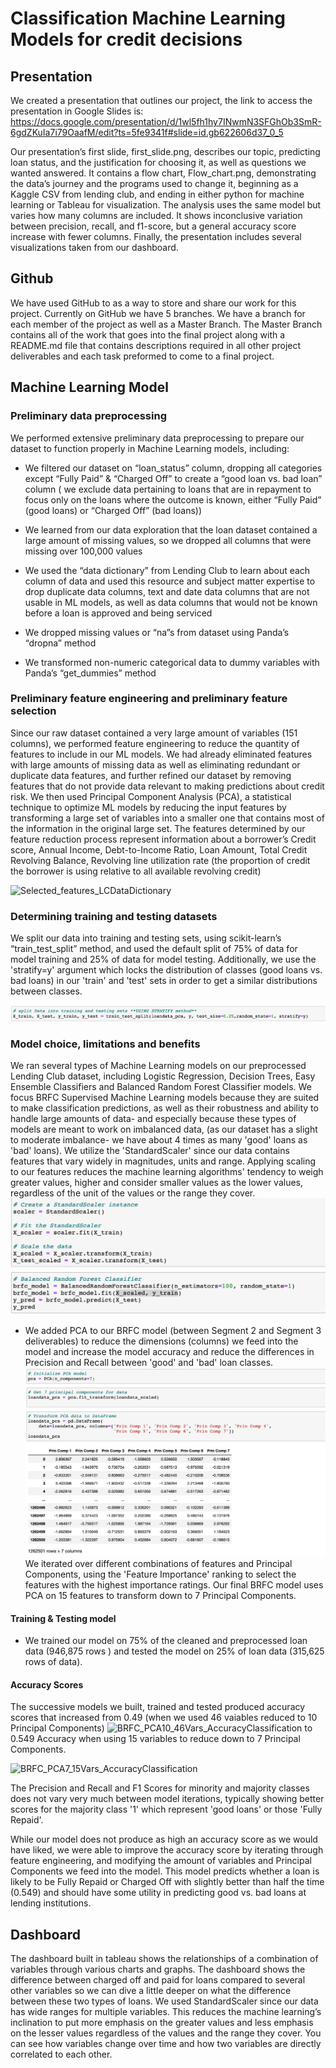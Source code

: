 # Classification Machine Learning Models for credit decisions

## Presentation
We created a presentation that outlines our project, the link to access the presentation in Google Slides is: https://docs.google.com/presentation/d/1wl5fh1hy7INwmN3SFGhOb3SmR-6gdZKuIa7i79OaafM/edit?ts=5fe9341f#slide=id.gb622606d37_0_5

Our presentation’s first slide, first_slide.png, describes our topic, predicting loan status, and the justification for choosing it, as well as questions we wanted answered. It contains a flow chart, Flow_chart.png, demonstrating the data’s journey and the programs used to change it, beginning as a Kaggle CSV from lending club, and ending in either python for machine learning or Tableau for visualization. The analysis uses the same model but varies how many columns are included. It shows inconclusive variation between precision, recall, and f1-score, but a general accuracy score increase with fewer columns. Finally, the presentation includes several visualizations taken from our dashboard.


## Github
We have used GitHub to as a way to store and share our work for this project. Currently on GitHub we have 5 branches. We have a branch for each member of the project as well as a Master Branch. The Master Branch contains all of the work that goes into the final project along with a README.md file that contains descriptions required in all other project deliverables and each task preformed to come to a final project. 

## Machine Learning Model

### Preliminary data preprocessing
We performed extensive preliminary data preprocessing to prepare our dataset to function properly in Machine Learning models, including:

* We filtered our dataset on “loan_status” column, dropping all categories except “Fully Paid” & “Charged Off” to create a “good loan vs. bad loan” column ( we exclude data pertaining to loans that are in repayment to focus only on the loans where the outcome is known, either “Fully Paid” (good loans) or “Charged Off” (bad loans))

* We learned from our data exploration that the loan dataset contained a large amount of missing values, so we dropped all columns that were missing over 100,000 values

* We used the “data dictionary” from Lending Club to learn about each column of data and used this resource and subject matter expertise to drop duplicate data columns, text and date data columns that are not usable in ML models, as well as data columns that would not be known before a loan is approved and being serviced
* We dropped missing values or “na”s from dataset using Panda’s “dropna” method
* We transformed non-numeric categorical data to dummy variables with Panda’s “get_dummies” method

### Preliminary feature engineering and preliminary feature selection
Since our raw dataset contained a very large amount of variables (151 columns), we performed feature engineering to reduce the quantity of features to include in our ML models. We had already eliminated features with large amounts of missing data as well as eliminating redundant or duplicate data features, and further refined our dataset by removing features that do not provide data relevant to making predictions about credit risk. We then used Principal Component Analysis (PCA), a statistical technique to optimize ML models by reducing the input features by transforming a large set of variables into a smaller one that contains most of the information in the original large set.
The features determined by our feature reduction process represent information about a borrower’s Credit score, Annual Income, Debt-to-Income Ratio, Loan Amount, Total Credit Revolving Balance, Revolving line utilization rate (the proportion of credit the borrower is using relative to all available revolving credit)

![Selected_features_LCDataDictionary](./Resources/Selected_features_LCDataDictionary.png) 

### Determining training and testing datasets
We split our data into training and testing sets, using scikit-learn’s “train_test_split” method, and used the default split of 75% of data for model training and 25% of data for model testing. Additionally, we use the 'stratify=y' argument which locks the distribution of classes (good loans vs. bad loans) in our 'train' and 'test' sets in order to get a similar distributions between classes.

![Test_train_split-stratify](./Resources/Test_train_split-stratify.png)

### Model choice, limitations and benefits
We ran several types of Machine Learning models on our preprocessed Lending Club dataset, including Logistic Regression, Decision Trees, Easy Ensemble Classifiers and Balanced Random Forest Classifier models. We focus BRFC Supervised Machine Learning models because they are suited to make classification predictions, as well as their robustness and ability to handle large amounts of data- and especially because these types of models are meant to work on imbalanced data, (as our dataset has a slight to moderate imbalance- we have about 4 times as many 'good' loans as 'bad' loans). We utilize the 'StandardScaler' since our data contains features that vary widely in magnitudes, units and range. Applying scaling to our features reduces the machine learning algorithms' tendency to weigh greater values, higher and consider smaller values as the lower values, regardless of the unit of the values or the range they cover.
![BRFC_model_scaled](./Resources/BRFC_model_scaled.png)

* We added PCA to our BRFC model (between Segment 2 and Segment 3 deliverables) to reduce the dimensions (columns) we feed into the model and increase the model accuracy and reduce the differences in Precision and Recall between 'good' and 'bad' loan classes. 
![PCA_15variables-7Components](./Resources/PCA_15variables-7Components.png)
We iterated over different combinations of features and Principal Components, using the 'Feature Importance' ranking to select the features with the highest importance ratings. Our final BRFC model uses PCA on 15 features to transform down to 7 Principal Components.

#### Training & Testing model
* We trained our model on 75% of the cleaned and preprocessed loan data (946,875 rows ) and tested the model on 25% of loan data (315,625 rows of data). 
    
#### Accuracy Scores
The successive models we built, trained and tested produced accuracy scores that increased from 0.49 (when we used 46 vaiables reduced to 10 Principal Components) 
![BRFC_PCA10_46Vars_AccuracyClassification](./BRFC_PCA10_46Vars_AccuracyClassification.png)
to 0.549 Accuracy when using 15 variables to reduce down to 7 Principal Components.

![BRFC_PCA7_15Vars_AccuracyClassification](./BRFC_PCA7_15Vars_AccuracyClassification.png)

The Precision and Recall and F1 Scores for minority and majority classes does not vary very much between model iterations, typically showing better scores for the majority class '1' which represent 'good loans' or those 'Fully Repaid'.

While our model does not produce as high an accuracy score as we would have liked, we were able to improve the accuracy score by iterating through feature engineering, and modifying the amount of variables and Principal Components we feed into the model. This model predicts whether a loan is likely to be Fully Repaid or Charged Off with slightly better than half the time (0.549) and should have some utility in predicting good vs. bad loans at lending institutions. 


## Dashboard
The dashboard built in tableau shows the relationships of a combination of variables through various charts and graphs. The dashboard shows the difference between charged off and paid for loans compared to several other variables so we can dive a little deeper on what the difference between these two types of loans. We used StandardScaler since our data has wide ranges for multiple variables. This reduces the machine learning’s inclination to put more emphasis on the greater values and less emphasis on the lesser values regardless of the values and the range they cover. You can see how variables change over time and how two variables are directly correlated to each other.
